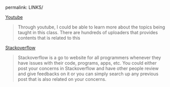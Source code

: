 permalink: LINKS/


[Youtube](https://www.youtube.com)
> Through youtube, I could be able to learn more about the topics being taught in this class. There are hundreds of uploaders that provides contents that is related to this

[Stackoverflow](https://stackoverflow.com)
> Stackoverflow is a go to website for all programmers whenever they have issues with their code, programs, apps, etc. You could either post your concerns in Stackoverflow and have other people review and give feedbacks on it or you can simply search up any previous post that is also related on your concerns.

